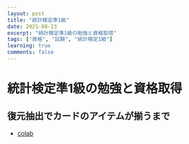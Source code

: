 ```yaml
---
layout: post
title: "統計検定準1級"
date: 2021-08-23
excerpt: "統計検定準1級の勉強と資格取得"
tags: ["資格", "試験", "統計検定1級"]
learning: true
comments: false
---
```



# 統計検定準1級の勉強と資格取得

## 復元抽出でカードのアイテムが揃うまで
 - [colab](https://colab.research.google.com/drive/1g45OjE8f1s1gyxKHjCLc3w6pWxfg6TEr?usp=sharing)
